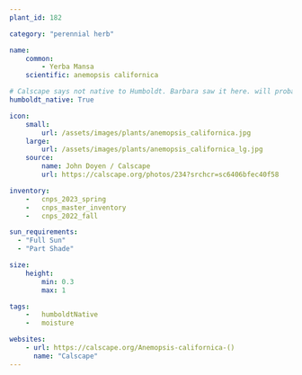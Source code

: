 ```yaml
---
plant_id: 182 

category: "perennial herb"

name: 
    common: 
        - Yerba Mansa 
    scientific: anemopsis californica 

# Calscape says not native to Humboldt. Barbara saw it here. will probably change it to adhere to calscape later
humboldt_native: True

icon: 
    small: 
        url: /assets/images/plants/anemopsis_californica.jpg 
    large: 
        url: /assets/images/plants/anemopsis_californica_lg.jpg 
    source: 
        name: John Doyen / Calscape
        url: https://calscape.org/photos/234?srchcr=sc6406bfec40f58 

inventory: 
    -   cnps_2023_spring
    -   cnps_master_inventory
    -   cnps_2022_fall

sun_requirements:
  - "Full Sun"
  - "Part Shade"

size:
    height: 
        min: 0.3
        max: 1

tags:  
    -   humboldtNative
    -   moisture

websites:
    - url: https://calscape.org/Anemopsis-californica-() 
      name: "Calscape"
---
```








